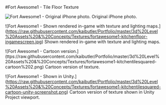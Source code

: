 #Fort Awesome1 - Tile Floor Texture


![Fort Awesome1 - Original iPhone photo.](https://raw.githubusercontent.com/kaibutler/Portfolio/master/3d%20Level%20Assets%20&%20Concepts/Textures/fortawesome1-iphone-photo-kitchen-floor.PNG)
Original iPhone photo.



![Fort Awesome1 - Shown rendered in-game with texture and lighting maps.] (https://raw.githubusercontent.com/kaibutler/Portfolio/master/3d%20Level%20Assets%20&%20Concepts/Textures/fortawesome1-kitchenfloor-ingamescreen.jpg)
Shown rendered in-game with texture and lighting maps.


![Fort Awesome1 - Cartoon version.] (ttps://raw.githubusercontent.com/kaibutler/Portfolio/master/3d%20Level%20Assets%20&%20Concepts/Textures/fortawesome1-kitchentilesquared-cartoon%202.png)
Cartoon version of texture.


![Fort Awesome1 - Shown in Unity.]  (https://raw.githubusercontent.com/kaibutler/Portfolio/master/3d%20Level%20Assets%20&%20Concepts/Textures/fortawesome1-kitchentilesquared-cartoon-unity-screenshot.png)
Cartoon version of texture shown in Unity Project viewport.


